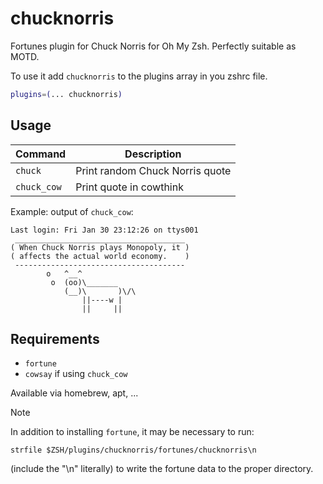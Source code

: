 # chucknorris

Fortunes plugin for Chuck Norris for Oh My Zsh. Perfectly suitable as MOTD.

To use it add `chucknorris` to the plugins array in you zshrc file.

```zsh
plugins=(... chucknorris)
```

## Usage

| Command     | Description                     |
| ----------- | ------------------------------- |
| `chuck`     | Print random Chuck Norris quote |
| `chuck_cow` | Print quote in cowthink         |

Example: output of `chuck_cow`:

```
Last login: Fri Jan 30 23:12:26 on ttys001
 ______________________________________
( When Chuck Norris plays Monopoly, it )
( affects the actual world economy.    )
 --------------------------------------
        o   ^__^
         o  (oo)\_______
            (__)\       )\/\
                ||----w |
                ||     ||
```

## Requirements

- `fortune`
- `cowsay` if using `chuck_cow`

Available via homebrew, apt, ...

> [!NOTE]  
> In addition to installing `fortune`, it may be necessary to run:
> 
> `strfile $ZSH/plugins/chucknorris/fortunes/chucknorris\n`
> 
> (include the "\n" literally) to write the fortune data to the proper directory.
